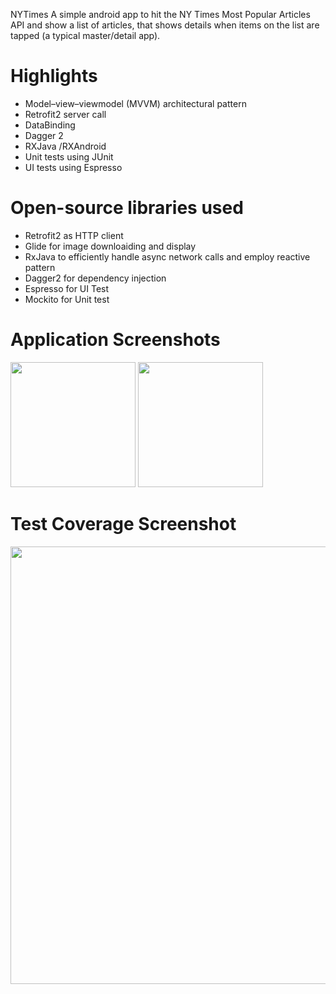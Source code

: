 NYTimes
A simple android app to hit the NY Times Most Popular Articles API and show a list of articles, that shows details when items on the list are tapped (a typical master/detail app).


# Highlights
- Model–view–viewmodel (MVVM) architectural pattern
- Retrofit2 server call
- DataBinding
- Dagger  2
- RXJava /RXAndroid
- Unit tests using JUnit
- UI tests using Espresso


# Open-source libraries used
- Retrofit2 as HTTP client
- Glide for image downloaiding and display
- RxJava to efficiently handle async network calls and employ reactive pattern
- Dagger2 for dependency injection
- Espresso   for UI Test
- Mockito  for Unit test 

# Application Screenshots

<img src="https://user-images.githubusercontent.com/8200348/86930004-88ca0080-c147-11ea-8064-c93cb3d665e0.jpg" width="200">
<img src="https://user-images.githubusercontent.com/8200348/86930247-dd6d7b80-c147-11ea-8186-06d569f0106d.jpg" width="200">

# Test Coverage Screenshot
<img src="https://user-images.githubusercontent.com/8200348/86930560-39380480-c148-11ea-9a9c-2c5783235336.PNG" width="700">
